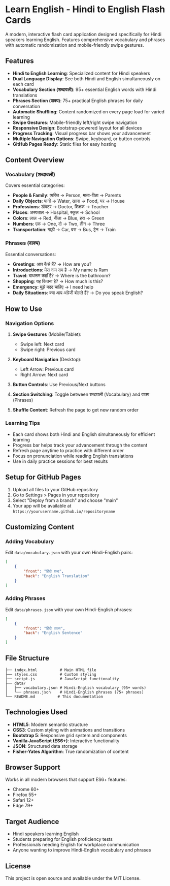 # Learn English - Hindi to English Flash Cards

A modern, interactive flash card application designed specifically for Hindi speakers learning English. Features comprehensive vocabulary and phrases with automatic randomization and mobile-friendly swipe gestures.

## Features

- **Hindi to English Learning**: Specialized content for Hindi speakers
- **Dual Language Display**: See both Hindi and English simultaneously on each card
- **Vocabulary Section (शब्दावली)**: 95+ essential English words with Hindi translations
- **Phrases Section (वाक्य)**: 75+ practical English phrases for daily conversation
- **Automatic Shuffling**: Content randomized on every page load for varied learning
- **Swipe Gestures**: Mobile-friendly left/right swipe navigation
- **Responsive Design**: Bootstrap-powered layout for all devices
- **Progress Tracking**: Visual progress bar shows your advancement
- **Multiple Navigation Options**: Swipe, keyboard, or button controls
- **GitHub Pages Ready**: Static files for easy hosting

## Content Overview

### Vocabulary (शब्दावली)
Covers essential categories:
- **People & Family**: व्यक्ति → Person, माता-पिता → Parents
- **Daily Objects**: पानी → Water, खाना → Food, घर → House
- **Professions**: डॉक्टर → Doctor, शिक्षक → Teacher
- **Places**: अस्पताल → Hospital, स्कूल → School
- **Colors**: लाल → Red, नीला → Blue, हरा → Green
- **Numbers**: एक → One, दो → Two, तीन → Three
- **Transportation**: गाड़ी → Car, बस → Bus, ट्रेन → Train

### Phrases (वाक्य)
Essential conversations:
- **Greetings**: आप कैसे हैं? → How are you?
- **Introductions**: मेरा नाम राम है → My name is Ram
- **Travel**: बाथरूम कहाँ है? → Where is the bathroom?
- **Shopping**: यह कितना है? → How much is this?
- **Emergency**: मुझे मदद चाहिए → I need help
- **Daily Situations**: क्या आप अंग्रेजी बोलते हैं? → Do you speak English?

## How to Use

### Navigation Options
1. **Swipe Gestures** (Mobile/Tablet):
   - Swipe left: Next card
   - Swipe right: Previous card

2. **Keyboard Navigation** (Desktop):
   - Left Arrow: Previous card
   - Right Arrow: Next card

3. **Button Controls**: Use Previous/Next buttons

4. **Section Switching**: Toggle between शब्दावली (Vocabulary) and वाक्य (Phrases)

5. **Shuffle Content**: Refresh the page to get new random order

### Learning Tips
- Each card shows both Hindi and English simultaneously for efficient learning
- Progress bar helps track your advancement through the content
- Refresh page anytime to practice with different order
- Focus on pronunciation while reading English translations
- Use in daily practice sessions for best results

## Setup for GitHub Pages

1. Upload all files to your GitHub repository
2. Go to Settings > Pages in your repository
3. Select "Deploy from a branch" and choose "main"
4. Your app will be available at `https://yourusername.github.io/repositoryname`

## Customizing Content

### Adding Vocabulary

Edit `data/vocabulary.json` with your own Hindi-English pairs:

```json
[
    {
        "front": "हिंदी शब्द",
        "back": "English Translation"
    }
]
```

### Adding Phrases

Edit `data/phrases.json` with your own Hindi-English phrases:

```json
[
    {
        "front": "हिंदी वाक्य",
        "back": "English Sentence"
    }
]
```

## File Structure

```
├── index.html          # Main HTML file
├── styles.css          # Custom styling
├── script.js           # JavaScript functionality
├── data/
│   ├── vocabulary.json # Hindi-English vocabulary (95+ words)
│   └── phrases.json    # Hindi-English phrases (75+ phrases)
└── README.md          # This documentation
```

## Technologies Used

- **HTML5**: Modern semantic structure
- **CSS3**: Custom styling with animations and transitions
- **Bootstrap 5**: Responsive grid system and components
- **Vanilla JavaScript (ES6+)**: Interactive functionality
- **JSON**: Structured data storage
- **Fisher-Yates Algorithm**: True randomization of content

## Browser Support

Works in all modern browsers that support ES6+ features:
- Chrome 60+
- Firefox 55+
- Safari 12+
- Edge 79+

## Target Audience

- Hindi speakers learning English
- Students preparing for English proficiency tests
- Professionals needing English for workplace communication
- Anyone wanting to improve Hindi-English vocabulary and phrases

## License

This project is open source and available under the MIT License. 